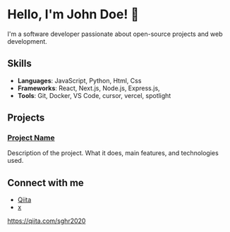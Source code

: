# Hello, I'm John Doe! 👋

I'm a software developer passionate about open-source projects and web development.

## Skills

- **Languages**: JavaScript, Python, Html, Css
- **Frameworks**: React, Next.js, Node.js, Express.js,
- **Tools**: Git, Docker, VS Code, cursor, vercel, spotlight

## Projects

### [Project Name](https://github.com/username/project)
Description of the project. What it does, main features, and technologies used.

## Connect with me

- [Qiita](https://qiita.com/sghr2020)
- [x](https://x.com/yusuke_datas)
  
https://qiita.com/sghr2020
